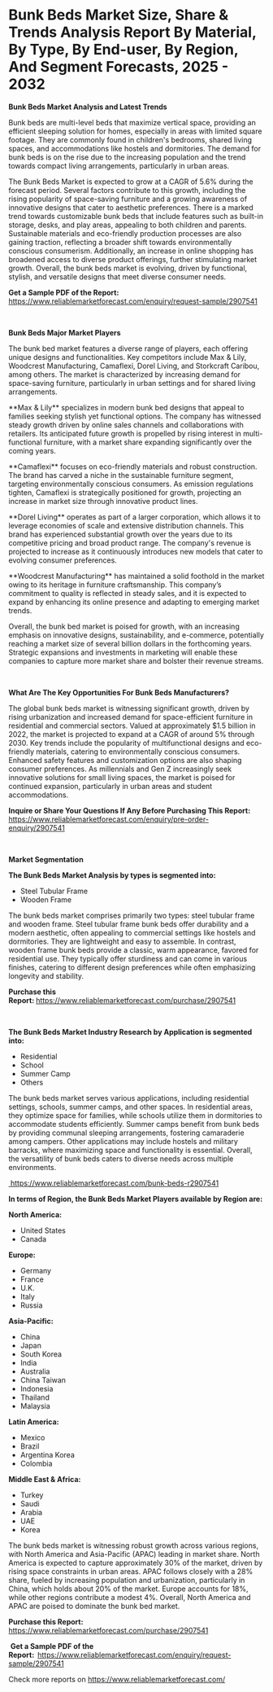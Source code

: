 <p><h1>Bunk Beds Market Size, Share & Trends Analysis Report By Material, By Type, By End-user, By Region, And Segment Forecasts, 2025 - 2032</h1></p><p><strong>Bunk Beds Market Analysis and Latest Trends</strong></p>
<p><p>Bunk beds are multi-level beds that maximize vertical space, providing an efficient sleeping solution for homes, especially in areas with limited square footage. They are commonly found in children's bedrooms, shared living spaces, and accommodations like hostels and dormitories. The demand for bunk beds is on the rise due to the increasing population and the trend towards compact living arrangements, particularly in urban areas.</p><p>The Bunk Beds Market is expected to grow at a CAGR of 5.6% during the forecast period. Several factors contribute to this growth, including the rising popularity of space-saving furniture and a growing awareness of innovative designs that cater to aesthetic preferences. There is a marked trend towards customizable bunk beds that include features such as built-in storage, desks, and play areas, appealing to both children and parents. Sustainable materials and eco-friendly production processes are also gaining traction, reflecting a broader shift towards environmentally conscious consumerism. Additionally, an increase in online shopping has broadened access to diverse product offerings, further stimulating market growth. Overall, the bunk beds market is evolving, driven by functional, stylish, and versatile designs that meet diverse consumer needs.</p></p>
<p><strong>Get a Sample PDF of the Report:&nbsp;</strong> <a href="https://www.reliablemarketforecast.com/enquiry/request-sample/2907541?utm_campaign=3203&utm_medium=2&utm_source=Github&utm_content=ia&utm_term=12032025&utm_id=bunk-beds">https://www.reliablemarketforecast.com/enquiry/request-sample/2907541</a></p>
<p>&nbsp;</p>
<p><strong>Bunk Beds Major Market Players</strong></p>
<p><p>The bunk bed market features a diverse range of players, each offering unique designs and functionalities. Key competitors include Max & Lily, Woodcrest Manufacturing, Camaflexi, Dorel Living, and Storkcraft Caribou, among others. The market is characterized by increasing demand for space-saving furniture, particularly in urban settings and for shared living arrangements.</p><p>**Max & Lily** specializes in modern bunk bed designs that appeal to families seeking stylish yet functional options. The company has witnessed steady growth driven by online sales channels and collaborations with retailers. Its anticipated future growth is propelled by rising interest in multi-functional furniture, with a market share expanding significantly over the coming years.</p><p>**Camaflexi** focuses on eco-friendly materials and robust construction. The brand has carved a niche in the sustainable furniture segment, targeting environmentally conscious consumers. As emission regulations tighten, Camaflexi is strategically positioned for growth, projecting an increase in market size through innovative product lines.</p><p>**Dorel Living** operates as part of a larger corporation, which allows it to leverage economies of scale and extensive distribution channels. This brand has experienced substantial growth over the years due to its competitive pricing and broad product range. The company's revenue is projected to increase as it continuously introduces new models that cater to evolving consumer preferences.</p><p>**Woodcrest Manufacturing** has maintained a solid foothold in the market owing to its heritage in furniture craftsmanship. This company’s commitment to quality is reflected in steady sales, and it is expected to expand by enhancing its online presence and adapting to emerging market trends.</p><p>Overall, the bunk bed market is poised for growth, with an increasing emphasis on innovative designs, sustainability, and e-commerce, potentially reaching a market size of several billion dollars in the forthcoming years. Strategic expansions and investments in marketing will enable these companies to capture more market share and bolster their revenue streams.</p></p>
<p>&nbsp;</p>
<p><strong>What Are The Key Opportunities For Bunk Beds Manufacturers?</strong></p>
<p><p>The global bunk beds market is witnessing significant growth, driven by rising urbanization and increased demand for space-efficient furniture in residential and commercial sectors. Valued at approximately $1.5 billion in 2022, the market is projected to expand at a CAGR of around 5% through 2030. Key trends include the popularity of multifunctional designs and eco-friendly materials, catering to environmentally conscious consumers. Enhanced safety features and customization options are also shaping consumer preferences. As millennials and Gen Z increasingly seek innovative solutions for small living spaces, the market is poised for continued expansion, particularly in urban areas and student accommodations.</p></p>
<p><strong>Inquire or Share Your Questions If Any Before Purchasing This Report:</strong> <a href="https://www.reliablemarketforecast.com/enquiry/pre-order-enquiry/2907541?utm_campaign=3203&utm_medium=2&utm_source=Github&utm_content=ia&utm_term=12032025&utm_id=bunk-beds">https://www.reliablemarketforecast.com/enquiry/pre-order-enquiry/2907541</a></p>
<p>&nbsp;</p>
<p><strong>Market Segmentation</strong></p>
<p><strong>The Bunk Beds Market Analysis by types is segmented into:</strong></p>
<p><ul><li>Steel Tubular Frame</li><li>Wooden Frame</li></ul></p>
<p><p>The bunk beds market comprises primarily two types: steel tubular frame and wooden frame. Steel tubular frame bunk beds offer durability and a modern aesthetic, often appealing to commercial settings like hostels and dormitories. They are lightweight and easy to assemble. In contrast, wooden frame bunk beds provide a classic, warm appearance, favored for residential use. They typically offer sturdiness and can come in various finishes, catering to different design preferences while often emphasizing longevity and stability.</p></p>
<p><strong>Purchase this Report:&nbsp;</strong><a href="https://www.reliablemarketforecast.com/purchase/2907541?utm_campaign=3203&utm_medium=2&utm_source=Github&utm_content=ia&utm_term=12032025&utm_id=bunk-beds">https://www.reliablemarketforecast.com/purchase/2907541</a></p>
<p>&nbsp;</p>
<p><strong>The Bunk Beds Market Industry Research by Application is segmented into:</strong></p>
<p><ul><li>Residential</li><li>School</li><li>Summer Camp</li><li>Others</li></ul></p>
<p><p>The bunk beds market serves various applications, including residential settings, schools, summer camps, and other spaces. In residential areas, they optimize space for families, while schools utilize them in dormitories to accommodate students efficiently. Summer camps benefit from bunk beds by providing communal sleeping arrangements, fostering camaraderie among campers. Other applications may include hostels and military barracks, where maximizing space and functionality is essential. Overall, the versatility of bunk beds caters to diverse needs across multiple environments.</p></p>
<p><a href="https://www.reliablemarketforecast.com/bunk-beds-r2907541?utm_campaign=3203&utm_medium=2&utm_source=Github&utm_content=ia&utm_term=12032025&utm_id=bunk-beds">&nbsp;https://www.reliablemarketforecast.com/bunk-beds-r2907541</a></p>
<p><strong>In terms of Region, the Bunk Beds Market Players available by Region are:</strong></p>
<p>
    <p> <strong> North America: </strong>
        <ul>
            <li>United States</li>
            <li>Canada</li>
        </ul>
        </p> 
    <p> <strong> Europe: </strong>
        <ul>
            <li>Germany</li>
            <li>France</li>
            <li>U.K.</li>
            <li>Italy</li>
            <li>Russia</li>
        </ul>
        </p> 
    <p> <strong> Asia-Pacific: </strong>
        <ul>
            <li>China</li>
            <li>Japan</li>
            <li>South Korea</li>
            <li>India</li>
            <li>Australia</li>
            <li>China Taiwan</li>
            <li>Indonesia</li>
            <li>Thailand</li>
            <li>Malaysia</li>
        </ul>
        </p> 
    <p> <strong> Latin America: </strong>
        <ul>
            <li>Mexico</li>
            <li>Brazil</li>
            <li>Argentina Korea</li>
            <li>Colombia</li>
        </ul>
        </p> 
    <p> <strong> Middle East & Africa: </strong>
        <ul>
            <li>Turkey</li>
            <li>Saudi</li>
            <li>Arabia</li>
            <li>UAE</li>
            <li>Korea</li>
        </ul>
    </p>
    </p>
<p><p>The bunk beds market is witnessing robust growth across various regions, with North America and Asia-Pacific (APAC) leading in market share. North America is expected to capture approximately 30% of the market, driven by rising space constraints in urban areas. APAC follows closely with a 28% share, fueled by increasing population and urbanization, particularly in China, which holds about 20% of the market. Europe accounts for 18%, while other regions contribute a modest 4%. Overall, North America and APAC are poised to dominate the bunk bed market.</p></p>
<p><strong>Purchase this Report: </strong><a href="https://www.reliablemarketforecast.com/purchase/2907541?utm_campaign=3203&utm_medium=2&utm_source=Github&utm_content=ia&utm_term=12032025&utm_id=bunk-beds">https://www.reliablemarketforecast.com/purchase/2907541</a></p>
<p>&nbsp;<strong>Get a Sample PDF of the Report:&nbsp;&nbsp;</strong><a href="https://www.reliablemarketforecast.com/enquiry/request-sample/2907541?utm_campaign=3203&utm_medium=2&utm_source=Github&utm_content=ia&utm_term=12032025&utm_id=bunk-beds">https://www.reliablemarketforecast.com/enquiry/request-sample/2907541</a></p>
<p><strong></strong></p>
<p>Check more reports on <a href="https://www.reliablemarketforecast.com/?utm_campaign=3203&utm_medium=2&utm_source=Github&utm_content=ia&utm_term=12032025&utm_id=bunk-beds">https://www.reliablemarketforecast.com/</a></p>